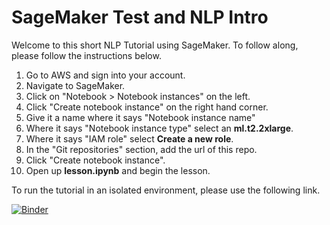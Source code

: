 # SageMaker Test and NLP Intro

Welcome to this short NLP Tutorial using SageMaker. To follow along, please follow the instructions below.

1. Go to AWS and sign into your account.
2. Navigate to SageMaker.
3. Click on "Notebook > Notebook instances" on the left.
4. Click "Create notebook instance" on the right hand corner.
5. Give it a name where it says "Notebook instance name"
6. Where it says "Notebook instance type" select an **ml.t2.2xlarge**.
7. Where it says "IAM role" select **Create a new role**.
8. In the "Git repositories" section, add the url of this repo.
9. Click "Create notebook instance".
10. Open up **lesson.ipynb** and begin the lesson.


To run the tutorial in an isolated environment, please use the following link.

[![Binder](https://mybinder.org/badge_logo.svg)](https://mybinder.org/v2/gh/ramonpzg/sagemaker_test/main)
